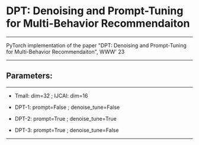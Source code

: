 # DPT: Denoising and Prompt-Tuning for Multi-Behavior Recommendaiton
***
PyTorch implementation of the paper "DPT: Denoising and Prompt-Tuning for Multi-Behavior Recommendaiton", WWW' 23
***


## Parameters:
***
* Tmall: dim=32 ; IJCAI: dim=16

* DPT-1: prompt=False ;  denoise_tune=False

* DPT-2: prompt=True  ; denoise_tune=True

* DPT-3: prompt=True  ; denoise_tune=False
***
